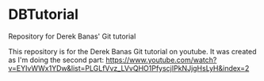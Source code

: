 # DBTutorial
Repository for Derek Banas' Git tutorial

This repository is for the Derek Banas Git tutorial on youtube.
It was created as I'm doing the second part: 
https://www.youtube.com/watch?v=EYIvWWx1YDw&list=PLGLfVvz_LVvQHO1PfyscjIPkNJjgHsLyH&index=2
